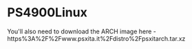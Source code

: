# PS4900Linux

You'll also need to download the ARCH image here - https%3A%2F%2Fwww.psxita.it%2Fdistro%2Fpsxitarch.tar.xz

